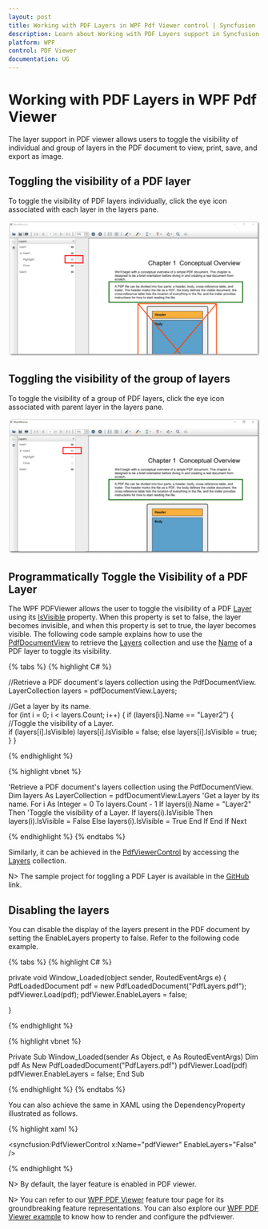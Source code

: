 ```yaml
---
layout: post
title: Working with PDF Layers in WPF Pdf Viewer control | Syncfusion
description: Learn about Working with PDF Layers support in Syncfusion Essential Studio WPF Pdf Viewer control, its elements and more.
platform: WPF
control: PDF Viewer
documentation: UG
---
```


# Working with PDF Layers in WPF Pdf Viewer

The layer support in PDF viewer allows users to toggle the visibility of individual and group of layers in the PDF document to view, print, save, and export as image.

## Toggling the visibility of a PDF layer

To toggle the visibility of PDF layers individually, click the eye icon associated with each layer in the layers pane. 

![WPF PDF Viewer Toggle the visibility of PDF layer](Layers_images/wpf-pdf-viewer-toggle-the-visibility-of-pdf-layer.png)

## Toggling the visibility of the group of layers

To toggle the visibility of a group of PDF layers, click the eye icon associated with parent layer in the layers pane.  

![WPF PDF Viewer Toggle the visibility of the group of layer](Layers_images/wpf-pdf-viewer-toggle-the-visibility-of-the-group-of-layer.png)

## Programmatically Toggle the Visibility of a PDF Layer

The WPF PDFViewer allows the user to toggle the visibility of a PDF [Layer](https://help.syncfusion.com/cr/wpf/Syncfusion.Windows.PdfViewer.Layer.html) using its [IsVisible](https://help.syncfusion.com/cr/wpf/Syncfusion.Windows.PdfViewer.Layer.html#Syncfusion_Windows_PdfViewer_Layer_IsVisible) property. When this property is set to false, the layer becomes invisible, and when this property is set to true, the layer becomes visible. The following code sample explains how to use the [PdfDocumentView](https://help.syncfusion.com/cr/wpf/Syncfusion.Windows.PdfViewer.PdfDocumentView.html) to retrieve the [Layers](https://help.syncfusion.com/cr/wpf/Syncfusion.Windows.PdfViewer.PdfDocumentView.html#Syncfusion_Windows_PdfViewer_PdfDocumentView_Layers) collection and use the [Name](https://help.syncfusion.com/cr/wpf/Syncfusion.Windows.PdfViewer.Layer.html#Syncfusion_Windows_PdfViewer_Layer_Name) of a PDF layer to toggle its visibility.

{% tabs %}
{% highlight C# %}

//Retrieve a PDF document's layers collection using the PdfDocumentView. 
LayerCollection layers = pdfDocumentView.Layers;  

 //Get a layer by its name.              
 for (int i = 0; i < layers.Count; i++) 
 { 
      if (layers[i].Name == "Layer2") 
      { 
         //Toggle the visibility of a Layer.  
         if (layers[i].IsVisible) 
            layers[i].IsVisible = false; 
         else 
            layers[i].IsVisible = true; 
      } 
 } 

{% endhighlight %}


{% highlight vbnet %}

'Retrieve a PDF document's layers collection using the PdfDocumentView. 
Dim layers As LayerCollection = pdfDocumentView.Layers 
'Get a layer by its name. 
For i As Integer = 0 To layers.Count - 1 
    If layers(i).Name = "Layer2" Then 
      'Toggle the visibility of a Layer. 
       If layers(i).IsVisible Then 
           layers(i).IsVisible = False 
       Else 
           layers(i).IsVisible = True 
       End If 
     End If 
Next

{% endhighlight %}
{% endtabs %}

Similarly, it can be achieved in the [PdfViewerControl](https://help.syncfusion.com/cr/wpf/Syncfusion.Windows.PdfViewer.PdfViewerControl.html) by accessing the [Layers](https://help.syncfusion.com/cr/wpf/Syncfusion.Windows.PdfViewer.PdfViewerControl.html#Syncfusion_Windows_PdfViewer_PdfViewerControl_Layers) collection.  

N> The sample project for toggling a PDF Layer is available in the [GitHub](https://github.com/SyncfusionExamples/WPF-PDFViewer-Examples/tree/master/Layers/ToggleLayers) link. 

## Disabling the layers

You can disable the display of the layers present in the PDF document by setting the EnableLayers property to false. Refer to the following code example.

{% tabs %}
{% highlight C# %}

private void Window_Loaded(object sender, RoutedEventArgs e)
{
    PdfLoadedDocument pdf = new PdfLoadedDocument("PdfLayers.pdf");
    pdfViewer.Load(pdf);
    pdfViewer.EnableLayers = false;

}

{% endhighlight %}


{% highlight vbnet %}

Private Sub Window_Loaded(sender As Object, e As RoutedEventArgs)
    Dim pdf As New PdfLoadedDocument("PdfLayers.pdf")
    pdfViewer.Load(pdf) 
    pdfViewer.EnableLayers = false;
End Sub

{% endhighlight %}
{% endtabs %}


You can also achieve the same in XAML using the DependencyProperty illustrated as follows.


{% highlight xaml %}

<syncfusion:PdfViewerControl x:Name="pdfViewer" EnableLayers="False" />

{% endhighlight %}

N> By default, the layer feature is enabled in PDF viewer.


N> You can refer to our [WPF PDF Viewer](https://www.syncfusion.com/wpf-controls/pdf-viewer) feature tour page for its groundbreaking feature representations. You can also explore our [WPF PDF Viewer example](https://github.com/syncfusion/wpf-demos) to know how to render and configure the pdfviewer.
